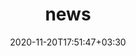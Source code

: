 ---
title: "news"
date: 2020-11-20T17:51:47+03:30
draft: false
headless: true

# all icons by [feathericons.com](https://https://feathericons.com//) are supported
show_news_icons: true
default_news_icon: "file-text"

num_news: 5

news_items:
- text: Starting internship at [Wormpex AI Research](http://research.wormpex.com/), thank [Dr. Bo Liu](https://scholar.google.com/citations?user=NOgz-HsAAAAJ&hl=en), [Dr. Haoxiang Li](http://blog.haoxiang.org/haoxiang.html), and [Dr. Gang Hua](https://www.ganghua.org/) for hosting me.
  extra_text: "May 2023."
  date: 2021-11-20
- text: I'll be with [Wormpex AI Research](http://research.wormpex.com/) this summer. Come and say hi to me if you'll be around Seattle/Bellevue!
  extra_text: "Jan. 2023."
  date: 2021-11-20
- text: One [paper](https://arxiv.org/abs/2208.07344) is accepted to IEEE ICDL'22
  extra_text: "July 2022."
  date: 2021-11-20
- text: "Joined Visual Intelligence Lab at Northeastern!"
  link: https://jianghz.me/
  extra_text: "Sept. 2021."
  date: 2021-09-01
- text: "Graduated from ShanghaiTech!"
  link: https://www.shanghaitech.edu.cn/eng/2021/0706/c1260a67366/page.htm
  extra_text: "July 2021."
  date: 2021-07-01
# - text: "How to write a good paper?"
#   link: https://https://feathericons.com//
#   extra_text: "HotOS'19."
#   icon: "youtube"
#   date: 2020-11-20
---